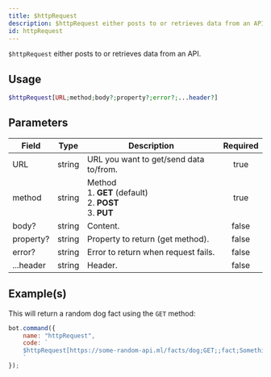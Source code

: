```yaml
---
title: $httpRequest
description: $httpRequest either posts to or retrieves data from an API.
id: httpRequest
---
```


`$httpRequest` either posts to or retrieves data from an API.

## Usage

```php
$httpRequest[URL;method;body?;property?;error?;...header?]
```

## Parameters

| Field     | Type   | Description                                                             | Required |
| --------- | ------ | ----------------------------------------------------------------------- | :------: |
| URL       | string | URL you want to get/send data to/from.                                  |   true   |
| method    | string | Method <br /> 1. **GET** (default) <br /> 2. **POST** <br /> 3. **PUT** |   true   |
| body?     | string | Content.                                                                |  false   |
| property? | string | Property to return (get method).                                        |  false   |
| error?    | string | Error to return when request fails.                                     |  false   |
| ...header | string | Header.                                                                 |  false   |

## Example(s)

This will return a random dog fact using the `GET` method:

```javascript
bot.command({
    name: "httpRequest",
    code: `
    $httpRequest[https://some-random-api.ml/facts/dog;GET;;fact;Something went wrong.]
    `
});
```